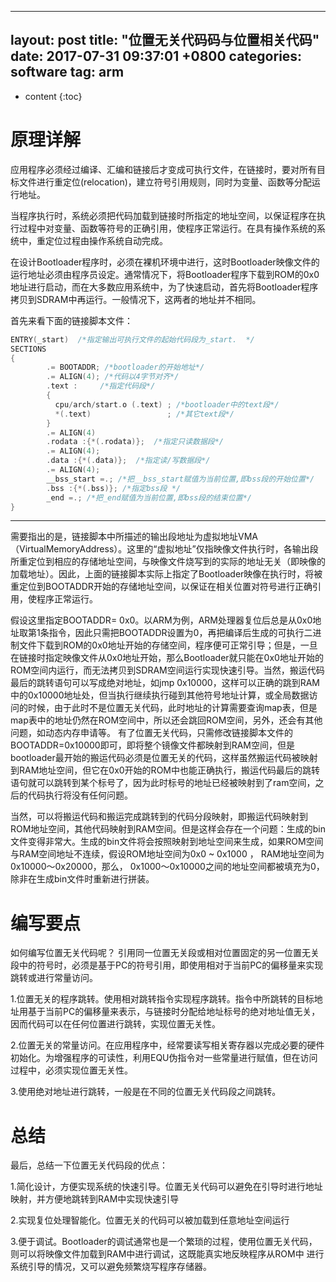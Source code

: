 
---
layout: post
title:  "位置无关代码码与位置相关代码"
date:   2017-07-31 09:37:01 +0800
categories: software
tag: arm
---

* content
{:toc}


# 原理详解
应用程序必须经过编译、汇编和链接后才变成可执行文件，在链接时，要对所有目标文件进行重定位(relocation)，建立符号引用规则，同时为变量、函数等分配运行地址。 

当程序执行时，系统必须把代码加载到链接时所指定的地址空间，以保证程序在执行过程中对变量、函数等符号的正确引用，使程序正常运行。在具有操作系统的系统中，重定位过程由操作系统自动完成。

在设计Bootloader程序时，必须在裸机环境中进行，这时Bootloader映像文件的运行地址必须由程序员设定。通常情况下，将Bootloader程序下载到ROM的0x0地址进行启动，而在大多数应用系统中，为了快速启动，首先将Bootloader程序拷贝到SDRAM中再运行。一般情况下，这两者的地址并不相同。

首先来看下面的链接脚本文件：

```c
ENTRY(_start)  /*指定输出可执行文件的起始代码段为_start.  */
SECTIONS  
{  
        .= BOOTADDR; /*bootloader的开始地址*/  
        .= ALIGN(4); /*代码以4字节对齐*/  
        .text :     /*指定代码段*/
        {  
          cpu/arch/start.o (.text) ; /*bootloader中的text段*/
          *(.text)                 ; /*其它text段*/ 
        }  
        .= ALIGN(4)  
        .rodata :{*(.rodata)};  /*指定只读数据段*/  
        .= ALIGN(4);  
        .data :{*(.data)};  /*指定读/写数据段*/  
        .= ALIGN(4);  
        __bss_start =.; /*把__bss_start赋值为当前位置,即bss段的开始位置*/  
        .bss :{*(.bss)}; /*指定bss段 */ 
        _end =.; /*把_end赋值为当前位置,即bss段的结束位置*/  
} 

```
**************

需要指出的是，链接脚本中所描述的输出段地址为虚拟地址VMA（VirtualMemoryAddress）。这里的“虚拟地址”仅指映像文件执行时，各输出段所重定位到相应的存储地址空间，与映像文件烧写到的实际的地址无关（即映像的加载地址）。因此，上面的链接脚本实际上指定了Bootloader映像在执行时，将被重定位到BOOTADDR开始的存储地址空间，以保证在相关位置对符号进行正确引用，使程序正常运行。

假设这里指定BOOTADDR= 0x0。以ARM为例，ARM处理器复位后总是从0x0地址取第1条指令，因此只需把BOOTADDR设置为0，再把编译后生成的可执行二进制文件下载到ROM的0x0地址开始的存储空间，程序便可正常引导；但是，一旦在链接时指定映像文件从0x0地址开始，那么Bootloader就只能在0x0地址开始的ROM空间内运行，而无法拷贝到SDRAM空间运行实现快速引导。当然，搬运代码最后的跳转语句可以写成绝对地址，如jmp 0x10000，这样可以正确的跳到RAM中的0x10000地址处，但当执行继续执行碰到其他符号地址计算，或全局数据访问的时候，由于此时不是位置无关代码，此时地址的计算需要查询map表，但是map表中的地址仍然在ROM空间中，所以还会跳回ROM空间，另外，还会有其他问题，如动态内存申请等。
有了位置无关代码，只需修改链接脚本文件的BOOTADDR=0x10000即可，即将整个镜像文件都映射到RAM空间，但是bootloader最开始的搬运代码必须是位置无关的代码，这样虽然搬运代码被映射到RAM地址空间，但它在0x0开始的ROM中也能正确执行，搬运代码最后的跳转语句就可以跳转到某个标号了，因为此时标号的地址已经被映射到了ram空间，之后的代码执行将没有任何问题。

当然，可以将搬运代码和搬运完成跳转到的代码分段映射，即搬运代码映射到ROM地址空间，其他代码映射到RAM空间。但是这样会存在一个问题：生成的bin文件变得非常大。生成的bin文件将会按照映射到地址空间来生成，如果ROM空间与RAM空间地址不连续，假设ROM地址空间为0x0 ~ 0x1000 ， RAM地址空间为0x10000～0x20000，那么， 0x1000～0x10000之间的地址空间都被填充为0，除非在生成bin文件时重新进行拼装。

# 编写要点
如何编写位置无关代码呢？
引用同一位置无关段或相对位置固定的另一位置无关段中的符号时，必须是基于PC的符号引用，即使用相对于当前PC的偏移量来实现跳转或进行常量访问。

1.位置无关的程序跳转。使用相对跳转指令实现程序跳转。指令中所跳转的目标地址用基于当前PC的偏移量来表示，与链接时分配给地址标号的绝对地址值无关，因而代码可以在任何位置进行跳转，实现位置无关性。

2.位置无关的常量访问。在应用程序中，经常要读写相关寄存器以完成必要的硬件初始化。为增强程序的可读性，利用EQU伪指令对一些常量进行赋值，但在访问过程中，必须实现位置无关性。

3.使用绝对地址进行跳转，一般是在不同的位置无关代码段之间跳转。

# 总结 
最后，总结一下位置无关代码段的优点：

1.简化设计，方便实现系统的快速引导。位置无关代码可以避免在引导时进行地址映射，并方便地跳转到RAM中实现快速引导

2.实现复位处理智能化。位置无关的代码可以被加载到任意地址空间运行

3.便于调试。Bootloader的调试通常也是一个繁琐的过程，使用位置无关代码，则可以将映像文件加载到RAM中进行调试，这既能真实地反映程序从ROM中   进行系统引导的情况，又可以避免频繁烧写程序存储器。
